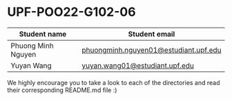 # UPF-POO22-G102-06

| Student name | Student email |
| --- | --- |
| Phuong Minh Nguyen | phuongminh.nguyen01@estudiant.upf.edu |
| Yuyan Wang | yuyan.wang01@estudiant.upf.edu |

We highly encourage you to take a look to each of the directories and read their corresponding README.md file :)
